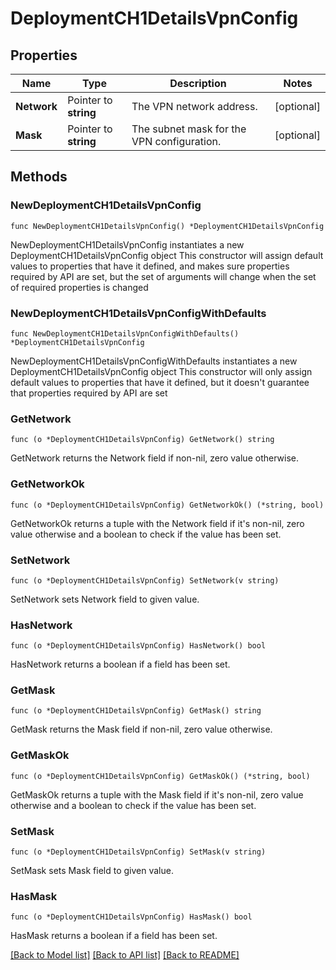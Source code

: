 # DeploymentCH1DetailsVpnConfig

## Properties

Name | Type | Description | Notes
------------ | ------------- | ------------- | -------------
**Network** | Pointer to **string** | The VPN network address. | [optional] 
**Mask** | Pointer to **string** | The subnet mask for the VPN configuration. | [optional] 

## Methods

### NewDeploymentCH1DetailsVpnConfig

`func NewDeploymentCH1DetailsVpnConfig() *DeploymentCH1DetailsVpnConfig`

NewDeploymentCH1DetailsVpnConfig instantiates a new DeploymentCH1DetailsVpnConfig object
This constructor will assign default values to properties that have it defined,
and makes sure properties required by API are set, but the set of arguments
will change when the set of required properties is changed

### NewDeploymentCH1DetailsVpnConfigWithDefaults

`func NewDeploymentCH1DetailsVpnConfigWithDefaults() *DeploymentCH1DetailsVpnConfig`

NewDeploymentCH1DetailsVpnConfigWithDefaults instantiates a new DeploymentCH1DetailsVpnConfig object
This constructor will only assign default values to properties that have it defined,
but it doesn't guarantee that properties required by API are set

### GetNetwork

`func (o *DeploymentCH1DetailsVpnConfig) GetNetwork() string`

GetNetwork returns the Network field if non-nil, zero value otherwise.

### GetNetworkOk

`func (o *DeploymentCH1DetailsVpnConfig) GetNetworkOk() (*string, bool)`

GetNetworkOk returns a tuple with the Network field if it's non-nil, zero value otherwise
and a boolean to check if the value has been set.

### SetNetwork

`func (o *DeploymentCH1DetailsVpnConfig) SetNetwork(v string)`

SetNetwork sets Network field to given value.

### HasNetwork

`func (o *DeploymentCH1DetailsVpnConfig) HasNetwork() bool`

HasNetwork returns a boolean if a field has been set.

### GetMask

`func (o *DeploymentCH1DetailsVpnConfig) GetMask() string`

GetMask returns the Mask field if non-nil, zero value otherwise.

### GetMaskOk

`func (o *DeploymentCH1DetailsVpnConfig) GetMaskOk() (*string, bool)`

GetMaskOk returns a tuple with the Mask field if it's non-nil, zero value otherwise
and a boolean to check if the value has been set.

### SetMask

`func (o *DeploymentCH1DetailsVpnConfig) SetMask(v string)`

SetMask sets Mask field to given value.

### HasMask

`func (o *DeploymentCH1DetailsVpnConfig) HasMask() bool`

HasMask returns a boolean if a field has been set.


[[Back to Model list]](../README.md#documentation-for-models) [[Back to API list]](../README.md#documentation-for-api-endpoints) [[Back to README]](../README.md)


